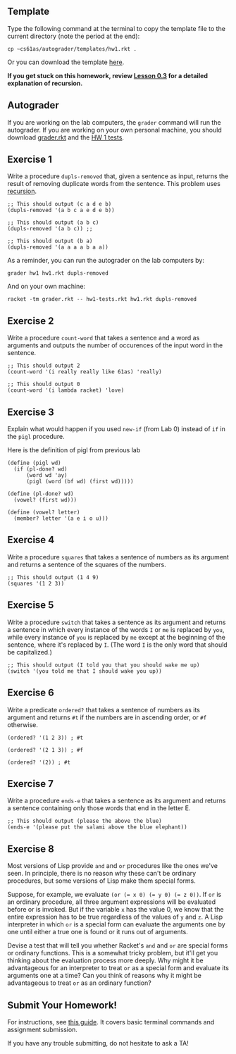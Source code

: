 ## Template

Type the following command at the terminal to copy the template file to the
current directory (note the period at the end):

    
    cp ~cs61as/autograder/templates/hw1.rkt .

Or you can download the template
[here](http://inst.eecs.berkeley.edu/~cs61as/templates/hw1.rkt).

**If you get stuck on this homework, review [Lesson 0.3](https://berkeley-cs61as.github.io/textbook/how-recursion-works.html) 
for a detailed explanation of recursion.**

## Autograder

If you are working on the lab computers, the `grader` command will run the autograder.  If you are working on your own personal machine, you should download [grader.rkt](http://inst.eecs.berkeley.edu/~cs61as/autograder/grader.rkt) and the [HW 1 tests](http://inst.eecs.berkeley.edu/~cs61as/autograder/tests/hw1-tests.rkt).

## Exercise 1

Write a procedure `dupls-removed` that, given a sentence as input, returns the
result of removing duplicate words from the sentence. This problem uses
[recursion](https://berkeley-cs61as.github.io/textbook/how-recursion-works.html).

```
;; This should output (c a d e b)
(dupls-removed '(a b c a e d e b)) 
```

```
;; This should output (a b c)
(dupls-removed '(a b c)) ;;
```

```
;; This should output (b a) 
(dupls-removed '(a a a a b a a))
```

As a reminder, you can run the autograder on the lab computers by:

    
    grader hw1 hw1.rkt dupls-removed

And on your own machine:


    racket -tm grader.rkt -- hw1-tests.rkt hw1.rkt dupls-removed


## Exercise 2

  
Write a procedure `count-word` that takes a sentence and a word as arguments
and outputs the number of occurences of the input word in the sentence.

```
;; This should output 2
(count-word '(i really really like 61as) 'really)
```

```
;; This should output 0
(count-word '(i lambda racket) 'love)
```

## Exercise 3

  
Explain what would happen if you used `new-if` (from Lab 0) instead of `if` in
the `pigl` procedure.

Here is the definition of pigl from previous lab

```
(define (pigl wd)
  (if (pl-done? wd)
      (word wd 'ay)
      (pigl (word (bf wd) (first wd)))))

(define (pl-done? wd)
  (vowel? (first wd)))

(define (vowel? letter)
  (member? letter '(a e i o u)))
```

## Exercise 4

  
Write a procedure `squares` that takes a sentence of numbers as its argument
and returns a sentence of the squares of the numbers.

```
;; This should output (1 4 9)
(squares '(1 2 3))
```

## Exercise 5

  
Write a procedure `switch` that takes a sentence as its argument and returns a
sentence in which every instance of the words `I` or `me` is replaced by `you`,
while every instance of `you` is replaced by `me` except at the beginning of
the sentence, where it's replaced by `I`. (The word `I` is the only word that
should be capitalized.)

```
;; This should output (I told you that you should wake me up)
(switch '(you told me that I should wake you up))
```

## Exercise 6

Write a predicate `ordered?` that takes a sentence of numbers as its argument
and returns `#t` if the numbers are in ascending order, or `#f` otherwise.

```
(ordered? '(1 2 3)) ; #t
```

```
(ordered? '(2 1 3)) ; #f
```

```
(ordered? '(2)) ; #t
```

## Exercise 7

  
Write a procedure `ends-e` that takes a sentence as its argument and returns a
sentence containing only those words that end in the letter E.

```
;; This should output (please the above the blue)
(ends-e '(please put the salami above the blue elephant))
```

## Exercise 8

Most versions of Lisp provide `and` and `or` procedures like the ones we've
seen. In principle, there is no reason why these can't be ordinary procedures,
but some versions of Lisp make them special forms.

Suppose, for example, we
evaluate `(or (= x 0) (= y 0) (= z 0))`. If `or` is an ordinary procedure, all
three argument expressions will be evaluated before or is invoked. But if the
variable `x` has the value 0, we know that the entire expression has to be
true regardless of the values of `y` and `z`. A Lisp interpreter in which `or`
is a special form can evaluate the arguments one by one until either a true
one is found or it runs out of arguments.

Devise a test that will tell you whether Racket's `and` and
`or` are special forms or ordinary functions. This is a somewhat tricky problem,
but it'll get you thinking about the evaluation process more deeply.
Why might it be advantageous for an interpreter to treat `or`
as a special form and evaluate its arguments one at a time? Can you think of
reasons why it might be advantageous to treat `or` as an ordinary function?

## Submit Your Homework!

For instructions, see [this guide](../submit.html). It covers basic terminal commands and assignment submission.

If you have any trouble submitting, do not hesitate to ask a TA!
